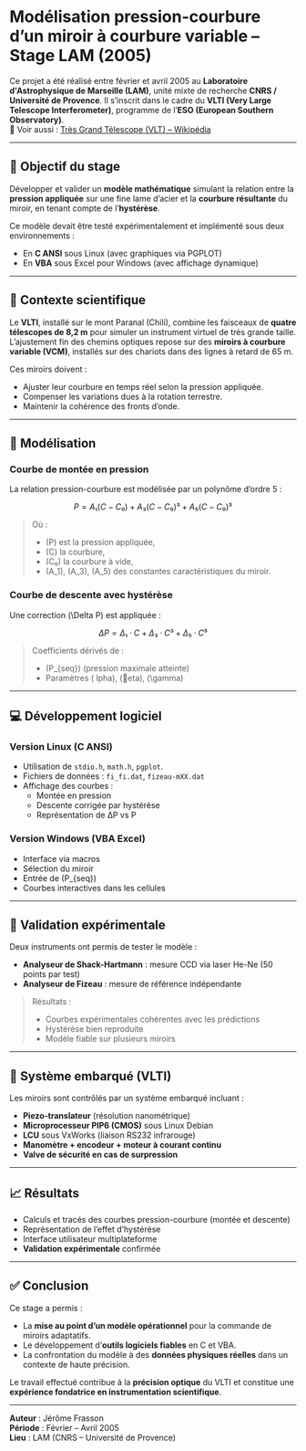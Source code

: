 # Modélisation pression-courbure d’un miroir à courbure variable – Stage LAM (2005)

Ce projet a été réalisé entre février et avril 2005 au **Laboratoire d'Astrophysique de Marseille (LAM)**, unité mixte de recherche **CNRS / Université de Provence**. Il s’inscrit dans le cadre du **VLTI (Very Large Telescope Interferometer)**, programme de l’**ESO (European Southern Observatory)**.  
🔗 Voir aussi : [Très Grand Télescope (VLT) – Wikipédia](https://fr.wikipedia.org/wiki/Tr%C3%A8s_Grand_T%C3%A9lescope)

---

## 🎯 Objectif du stage

Développer et valider un **modèle mathématique** simulant la relation entre la **pression appliquée** sur une fine lame d’acier et la **courbure résultante** du miroir, en tenant compte de l’**hystérèse**.

Ce modèle devait être testé expérimentalement et implémenté sous deux environnements :

- En **C ANSI** sous Linux (avec graphiques via PGPLOT)
- En **VBA** sous Excel pour Windows (avec affichage dynamique)

---

## 🔬 Contexte scientifique

Le **VLTI**, installé sur le mont Paranal (Chili), combine les faisceaux de **quatre télescopes de 8,2 m** pour simuler un instrument virtuel de très grande taille. L’ajustement fin des chemins optiques repose sur des **miroirs à courbure variable (VCM)**, installés sur des chariots dans des lignes à retard de 65 m.

Ces miroirs doivent :
- Ajuster leur courbure en temps réel selon la pression appliquée.
- Compenser les variations dues à la rotation terrestre.
- Maintenir la cohérence des fronts d’onde.

---

## 🧮 Modélisation

### Courbe de montée en pression
La relation pression-courbure est modélisée par un polynôme d’ordre 5 :
```math
P = A₁(C - C₀) + A₃(C - C₀)³ + A₅(C - C₀)⁵
```
> Où :  
> - \(P\) est la pression appliquée,  
> - \(C\) la courbure,  
> - \(C₀\) la courbure à vide,  
> - \(A_1\), \(A_3\), \(A_5\) des constantes caractéristiques du miroir.

### Courbe de descente avec hystérèse

Une correction \(\Delta P\) est appliquée :
```math
ΔP = Δ₁·C + Δ₃·C³ + Δ₅·C⁵
```
> Coefficients dérivés de :
> - \(P_{seq}\) (pression maximale atteinte)
> - Paramètres \( lpha\), \(eta\), \(\gamma\)

---

## 💻 Développement logiciel

### Version Linux (C ANSI)
- Utilisation de `stdio.h`, `math.h`, `pgplot`.
- Fichiers de données : `fi_fi.dat`, `fizeau-mXX.dat`
- Affichage des courbes :
  - Montée en pression
  - Descente corrigée par hystérèse
  - Représentation de ΔP vs P

### Version Windows (VBA Excel)
- Interface via macros
- Sélection du miroir
- Entrée de \(P_{seq}\)
- Courbes interactives dans les cellules

---

## 🧪 Validation expérimentale

Deux instruments ont permis de tester le modèle :

- **Analyseur de Shack-Hartmann** : mesure CCD via laser He-Ne (50 points par test)
- **Analyseur de Fizeau** : mesure de référence indépendante

> Résultats :
> - Courbes expérimentales cohérentes avec les prédictions
> - Hystérèse bien reproduite
> - Modèle fiable sur plusieurs miroirs

---

## 🧰 Système embarqué (VLTI)

Les miroirs sont contrôlés par un système embarqué incluant :

- **Piezo-translateur** (résolution nanométrique)
- **Microprocesseur PIP6 (CMOS)** sous Linux Debian
- **LCU** sous VxWorks (liaison RS232 infrarouge)
- **Manomètre + encodeur + moteur à courant continu**
- **Valve de sécurité en cas de surpression**

---

## 📈 Résultats

- Calculs et tracés des courbes pression-courbure (montée et descente)
- Représentation de l’effet d’hystérèse
- Interface utilisateur multiplateforme
- **Validation expérimentale** confirmée

---

## ✅ Conclusion

Ce stage a permis :
- La **mise au point d’un modèle opérationnel** pour la commande de miroirs adaptatifs.
- Le développement d’**outils logiciels fiables** en C et VBA.
- La confrontation du modèle à des **données physiques réelles** dans un contexte de haute précision.

Le travail effectué contribue à la **précision optique** du VLTI et constitue une **expérience fondatrice en instrumentation scientifique**.

---

**Auteur** : Jérôme Frasson  
**Période** : Février – Avril 2005  
**Lieu** : LAM (CNRS – Université de Provence)
